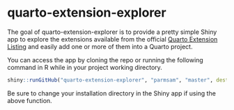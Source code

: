 
# quarto-extension-explorer

<!-- badges: start -->
<!-- badges: end -->

The goal of quarto-extension-explorer is to provide a pretty simple Shiny app to explore the extensions available from the official [Quarto Extension Listing](https://quarto.org/docs/extensions/) and easily add one or more of them into a Quarto project.

You can access the app by cloning the repo or running the following command in R while in your project working directory. 

```r
shiny::runGitHub("quarto-extension-explorer", "parmsam", "master", destdir = ".")
```

Be sure to change your installation directory in the Shiny app if using the above function.
